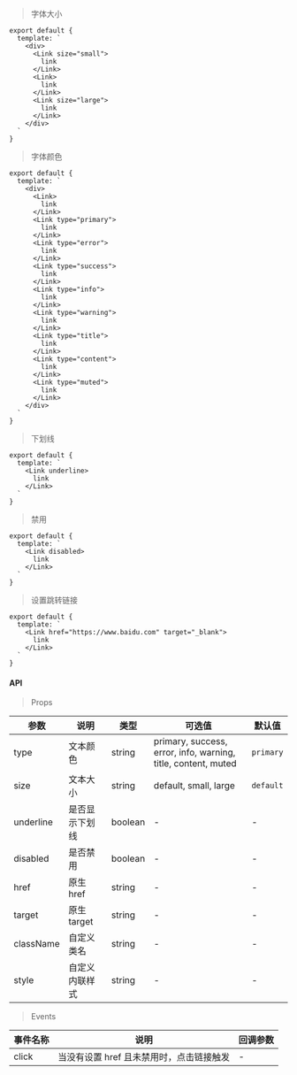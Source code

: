 > 字体大小

```
export default {
  template: `
    <div>
      <Link size="small">
        link
      </Link>
      <Link>
        link
      </Link>
      <Link size="large">
        link
      </Link>
    </div>
  `
}
```

> 字体颜色

```
export default {
  template: `
    <div>
      <Link>
        link
      </Link>
      <Link type="primary">
        link
      </Link>
      <Link type="error">
        link
      </Link>
      <Link type="success">
        link
      </Link>
      <Link type="info">
        link
      </Link>
      <Link type="warning">
        link
      </Link>
      <Link type="title">
        link
      </Link>
      <Link type="content">
        link
      </Link>
      <Link type="muted">
        link
      </Link>
    </div>
  `
}
```

> 下划线

```
export default {
  template: `
    <Link underline>
      link
    </Link>
  `
}
```

> 禁用

```
export default {
  template: `
    <Link disabled>
      link
    </Link>
  `
}
```

> 设置跳转链接

```
export default {
  template: `
    <Link href="https://www.baidu.com" target="_blank">
      link
    </Link>
  `
}
```

#### API

> Props

参数 | 说明 | 类型 | 可选值 | 默认值
---|---|---|---|---
type | 文本颜色 | string | primary, success, error, info, warning, title, content, muted | `primary`
size | 文本大小 | string | default, small, large | `default`
underline | 是否显示下划线 | boolean | - | -
disabled | 是否禁用 | boolean | - | -
href | 原生 href | string | - | -
target | 原生 target | string | - | -
className | 自定义类名 | string | - | -
style | 自定义内联样式 | string | - | -

> Events

事件名称 | 说明 | 回调参数
---|---|---
click | 当没有设置 href 且未禁用时，点击链接触发 | -